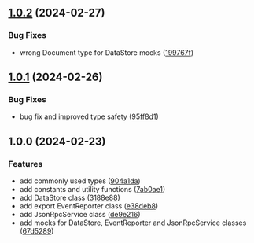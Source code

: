 ## [1.0.2](https://github.com/feathermint/common/compare/v1.0.1...v1.0.2) (2024-02-27)


### Bug Fixes

* wrong Document type for DataStore mocks ([199767f](https://github.com/feathermint/common/commit/199767f393c0ee571227fdf0ace28a0a58b8d181))

## [1.0.1](https://github.com/feathermint/common/compare/v1.0.0...v1.0.1) (2024-02-26)


### Bug Fixes

* bug fix and improved type safety ([95ff8d1](https://github.com/feathermint/common/commit/95ff8d1643dce53bce87edc672b29b6111859e6b))

## 1.0.0 (2024-02-23)


### Features

* add commonly used types ([904a1da](https://github.com/feathermint/common/commit/904a1da510554741f6ab5b5a83597a46bd4bbf10))
* add constants and utility functions ([7ab0ae1](https://github.com/feathermint/common/commit/7ab0ae1874cf2e07065773e1ab63d106b23fa2d8))
* add DataStore class ([3188e88](https://github.com/feathermint/common/commit/3188e886df49d8decbb91a18c2f65cbff331179e))
* add export EventReporter class ([e38deb8](https://github.com/feathermint/common/commit/e38deb84c6e87e9be5b873e3397ff786db2fcfc7))
* add JsonRpcService class ([de9e216](https://github.com/feathermint/common/commit/de9e216cac194c7efdf64e6b066b9d81b9a8c65d))
* add mocks for DataStore, EventReporter and JsonRpcService classes ([67d5289](https://github.com/feathermint/common/commit/67d5289913bf0d5e1100c4d92c9b1538f717821d))
